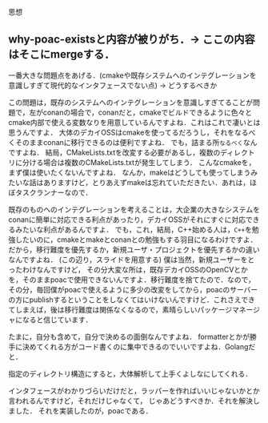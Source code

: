 思想

## why-poac-existsと内容が被りがち．-> ここの内容はそこにmergeする．

一番大きな問題点をあげる．(cmakeや既存システムへのインテグレーションを意識しすぎて現代的なインタフェースでない点) -> どうするべきか

この問題は，既存のシステムへのインテグレーションを意識しすぎてることが問題で，左がconanの場合で，conanだと，cmakeでビルドできるように色々とcmake内部で使える変数なりを用意しているんですよね．これはこれで凄いとは思うんですよ．
大体のデカイOSSはcmakeを使ってるだろうし，それをなるべくそのままconanに移行できるのは便利ですよね．
でも，詰まる所`なるべく`なんですよね．
結局，CMakeLists.txtを改変する必要があるし，複数のディレクトリに分ける場合は複数のCMakeLists.txtが発生してしまう．
こんなcmakeを，まず僕は使いたくないんですよね．
なんか，makeはどうしても使ってしまうみたいな話はありますけど，とりあえずmakeは忘れていただきたい．あれは，ほぼタスクランナーなので．

既存のものへのインテグレーションを考えることは，大企業の大きなシステムをconanに簡単に対応できる利点があったり，デカイOSSがそれにすぐに対応できるみたいな利点があるんですよ．
でも，これ，結局，C++始める人は，`C++`を勉強したいのに，cmakeとmakeとconanとの勉強もする羽目になるわけですよ．
だから，移行難度を優先するか，新規ユーザ・プロジェクトを優先するかの違いなんですよね．
(この辺り，スライドを用意する)
僕は当然，新規ユーザーをとったわけなんですけど，
その分大変な所は，既存デカイOSSのOpenCVとかを，そのままpoacで使用できないんですよ．移行難度を捨てたので．なので，その分，毎回僕がpoacで使えるように多少の改変をしてから，poacのサーバーの方にpublishするということをしなくてはいけないんですけど．これさえできてしまえば，後は移行難度は関係なくなるので，素晴らしいパッケージマネージャになると信じています．

たまに，自分も含めて，自分で決めるの面倒なんですよね．
formatterとかが勝手に決めてくれる方がコード書くのに集中できるのでいいですよね．Golangだと．

指定のディレクトリ構造にすると，大体解析して上手くよしなにしてくれる．

インタフェースがわかりづらいだけだと，ラッパーを作ればいいじゃないかとか言われるんですけど，それだけじゃなくて，
じゃあどうすべきか．それを解決しました．
それを実装したのが，poacである．
